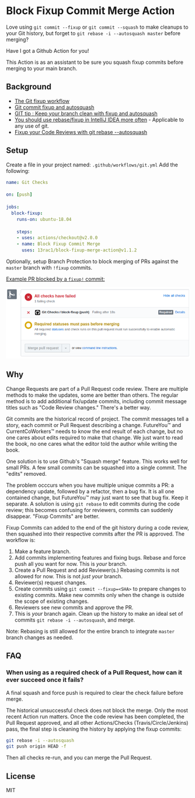# Block Fixup Commit Merge Action

Love using `git commit --fixup` or `git commit --squash` to make cleanups to
your Git history, but forget to `git rebase -i --autosquash master` before
merging?

Have I got a Github Action for you!

This Action is as an assistant to be sure you squash fixup commits before
merging to your main branch.

## Background

* [The Git fixup workflow](https://dev.to/koffeinfrei/the-git-fixup-workflow-386d)
* [Git commit fixup and autosquash](https://blog.sebastian-daschner.com/entries/git-commit-fixup-autosquash)
* [GIT tip : Keep your branch clean with fixup and autosquash](https://fle.github.io/git-tip-keep-your-branch-clean-with-fixup-and-autosquash.html)
* [You should use rebase/fixup in IntelliJ IDEA more often](https://augustl.com/blog/2019/using_rebase_fixup_in_intellij_idea/) - Applicable to any use of git.
* [Fixup your Code Reviews with git rebase --autosquash](https://rietta.com/blog/git-rebase-autosquash-code-reviews/)

## Setup

Create a file in your project named: `.github/workflows/git.yml` Add the
following:

```yaml
name: Git Checks

on: [push]

jobs:
  block-fixup:
    runs-on: ubuntu-18.04

    steps:
    - uses: actions/checkout@v2.0.0
    - name: Block Fixup Commit Merge
      uses: 13rac1/block-fixup-merge-action@v1.1.2
```

Optionally, setup Branch Protection to block merging of PRs against the `master`
branch with `!fixup` commits.

[Example PR blocked by a `fixup!` commit:][example-pr]

[example-pr]:https://github.com/13rac1/block-fixup-merge-action/pull/1

[![PR merge blocked](images/block-fixup-example.png?raw=true)](images/block-fixup-example.png?raw=true)

## Why

Change Requests are part of a Pull Request code review. There are multiple
methods to make the updates, some are better than others. The regular method is
to add additional fix/update commits, including commit message titles such as
"Code Review changes." There's a better way.

Git commits are the historical record of project. The commit messages tell a
story, each commit or Pull Request describing a change. FutureYou™ and
CurrentCoWorkers™ needs to know the end result of each change, but no one
cares about edits required to make that change. We just want to read the book,
no one cares what the editor told the author while writing the book.

One solution is to use Github's "Squash merge" feature. This works well for
small PRs. A few small commits can be squashed into a single commit. The "edits"
removed.

The problem occcurs when you have multiple unique commits a PR: a dependency
update, followed by a refactor, then a bug fix. It is all one contained change,
but FutureYou™ may just want to see that bug fix. Keep it separate. A solution
is using `git rebase` to edit commits during the code review; this becomes
confusing for reviewers, commits can suddenly disappear. "Fixup Commits" are
better.

Fixup Commits can added to the end of the git history during a code review, then
squashed into their respective commits after the PR is approved. The workflow
is:

1. Make a feature branch.
2. Add commits implementing features and fixing bugs. Rebase and force push all
   you want for now. This is _your_ branch.
3. Create a Pull Request and add Reviewer(s.) Rebasing commits is not allowed
   for now. This is not _just your_ branch.
4. Reviewer(s) request changes.
5. Create commits using `git commit --fixup=<SHA>` to prepare changes to
   existing commits. Make new commits only when the change is outside the scope
   of existing changes.
6. Reviewers see new commits and approve the PR.
7. This is _your_ branch again. Clean up the history to make an ideal set of
   commits `git rebase -i --autosquash`, and merge.

Note: Rebasing is still allowed for the entire branch to integrate `master`
branch changes as needed.

## FAQ

### When using as a required check of a Pull Request, how can it ever succeed once it fails?

A final squash and force push is required to clear the check failure before merge.

The historical unsuccessful check does not block the merge. Only the most recent
Action run matters. Once the code review has been completed, the Pull Request
approved, and all other Actions/Checks (Travis/Circle/Jenkins) pass, the final
step is cleaning the history by applying the fixup commits:

```bash
git rebase -i --autosquash
git push origin HEAD -f
```

Then all checks re-run, and you can merge the Pull Request.

## License

MIT
